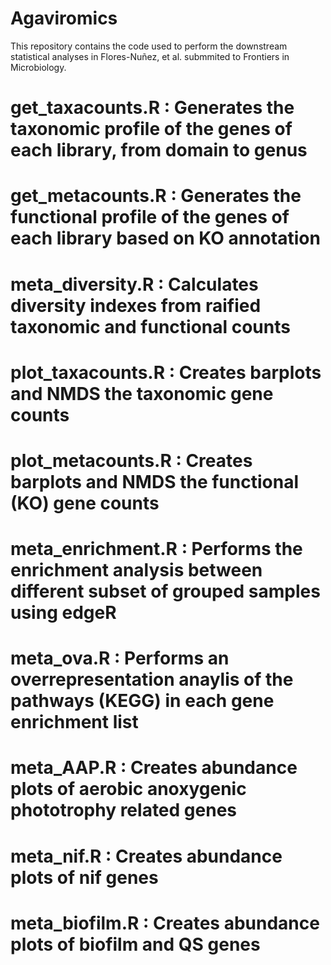 # Agaviromics
This repository contains the code used to perform the downstream statistical analyses in Flores-Nuñez, et al. submmited to Frontiers in Microbiology. 

# get_taxacounts.R : Generates the taxonomic profile of the genes of each library, from domain to genus
# get_metacounts.R : Generates the functional profile of the genes of each library based on KO annotation 
# meta_diversity.R : Calculates diversity indexes from raified taxonomic and functional counts
# plot_taxacounts.R : Creates barplots and NMDS the taxonomic gene counts
# plot_metacounts.R : Creates barplots and NMDS the functional (KO) gene counts
# meta_enrichment.R : Performs the enrichment analysis between different subset of grouped samples using edgeR
# meta_ova.R : Performs an overrepresentation anaylis of the pathways (KEGG) in each gene enrichment list
# meta_AAP.R : Creates abundance plots of aerobic anoxygenic phototrophy related genes
# meta_nif.R : Creates abundance plots of nif genes
# meta_biofilm.R : Creates abundance plots of biofilm and QS genes
